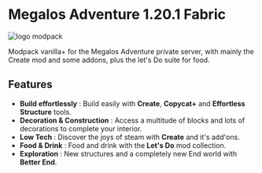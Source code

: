 # Megalos Adventure 1.20.1 Fabric 
![logo modpack](https://cdn.modrinth.com/data/cached_images/1e506a807bb83cb3f8b15b80241aeae37c99b805.png)

Modpack vanilla+ for the Megalos Adventure private server, with mainly the Create mod and some addons, plus the let's Do suite for food.

## Features
- **Build effortlessly** : Build easily with **Create**, **Copycat+** and **Effortless Structure** tools.
- **Decoration & Construction** : Access a multitude of blocks and lots of decorations to complete your interior.
- **Low Tech** : Discover the joys of steam with **Create** and it's add'ons.
- **Food & Drink** : Food and drink with the **Let's Do** mod collection.
- **Exploration** : New structures and a completely new End world with **Better End**.
